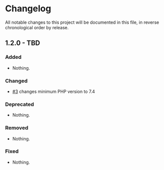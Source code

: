 # Changelog

All notable changes to this project will be documented in this file, in reverse chronological order by release.

## 1.2.0 - TBD

### Added

- Nothing.

### Changed

- [#3](https://github.com/MidnightDesign/midnight-permissions/pull/3) changes minimum PHP version to 7.4

### Deprecated

- Nothing.

### Removed

- Nothing.

### Fixed

- Nothing.
